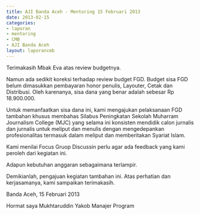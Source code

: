 ```yaml
---
title: AJI Banda Aceh - Mentoring 15 Februari 2013
date: 2013-02-15
categories:
- laporan
- mentoring
- CMB
- AJI Banda Aceh
layout: laporancmb
---
```


Terimakasih Mbak Eva atas review budgetnya.

Namun ada sedikit koreksi terhadap review budget FGD. Budget sisa FGD belum dimasukkan pembayaran honor penulis, 
Layouter, Cetak dan Distribusi. Oleh karenanya, sisa dana yang benar adalah sebesar Rp 18.900.000. 

Untuk memanfaatkan sisa dana ini, kami mengajukan pelaksanaan FGD tambahan khusus membahas Silabus Peningkatan 
Sekolah Muharram Journalism College (MJC) yang selama ini konsisten mendidik calon jurnalis dan jurnalis untuk 
meliput dan menulis dengan mengedepankan profesionalitas termasuk dalam meliput dan memberitakan Syariat Islam. 

Kami menilai Focus Gruop Discussin perlu agar ada feedback yang kami peroleh dari kegiatan ini. 

Adapun kebutuhan anggaran sebagaimana terlampir.

Demikianlah, pengajuan kegiatan tambahan ini. 
Atas perhatian dan kerjasamanya, kami sampaikan terimakasih. 

Banda Aceh, 15 Februari 2013

Hormat saya
Mukhtaruddin Yakob
Manajer Program
